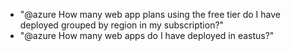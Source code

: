 - "@azure How many web app plans using the free tier do I have deployed grouped by region in my <placeholder> subscription?"
- "@azure How many web apps do I have deployed in eastus?"